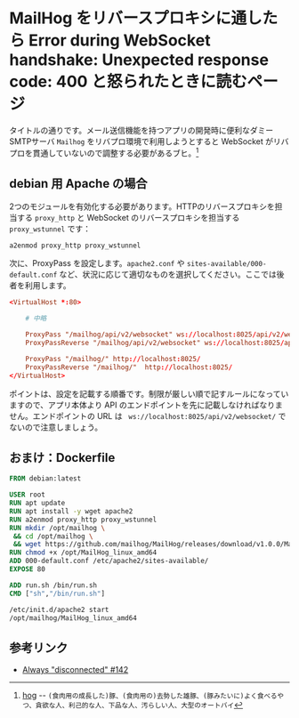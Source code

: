 # MailHog をリバースプロキシに通したら Error during WebSocket handshake: Unexpected response code: 400 と怒られたときに読むページ

タイトルの通りです。メール送信機能を持つアプリの開発時に便利なダミーSMTPサーバ `Mailhog` をリバプロ環境で利用しようとすると WebSocket がリバプロを貫通していないので調整する必要があるブヒ。[^1]

[^1]: [hog](https://ejje.weblio.jp/content/hog) -- `(食肉用の成長した)豚、(食肉用の)去勢した雄豚、(豚みたいに)よく食べるやつ、貪欲な人、利己的な人、下品な人、汚らしい人、大型のオートバイ`

## debian 用 Apache の場合

2つのモジュールを有効化する必要があります。HTTPのリバースプロキシを担当する `proxy_http` と WebSocket のリバースプロキシを担当する `proxy_wstunnel` です：

```shell
a2enmod proxy_http proxy_wstunnel
```

次に、ProxyPass を設定します。`apache2.conf` や `sites-available/000-default.conf` など、状況に応じて適切なものを選択してください。ここでは後者を利用します。

```000-default.conf
<VirtualHost *:80>

    # 中略

	ProxyPass "/mailhog/api/v2/websocket" ws://localhost:8025/api/v2/websocket
	ProxyPassReverse "/mailhog/api/v2/websocket" ws://localhost:8025/api/v2/websocket

	ProxyPass "/mailhog/" http://localhost:8025/
	ProxyPassReverse "/mailhog/"  http://localhost:8025/
</VirtualHost>
```

ポイントは、設定を記載する順番です。制限が厳しい順で記すルールになっていますので、アプリ本体より API のエンドポイントを先に記載しなければなりません。エンドポイントの URL は ` ws://localhost:8025/api/v2/websocket/` でないので注意しましょう。

## おまけ：Dockerfile

```Dockerfile
FROM debian:latest

USER root
RUN apt update
RUN apt install -y wget apache2
RUN a2enmod proxy_http proxy_wstunnel
RUN mkdir /opt/mailhog \
 && cd /opt/mailhog \
 && wget https://github.com/mailhog/MailHog/releases/download/v1.0.0/MailHog_linux_amd64
RUN chmod +x /opt/MailHog_linux_amd64
ADD 000-default.conf /etc/apache2/sites-available/
EXPOSE 80

ADD run.sh /bin/run.sh
CMD ["sh","/bin/run.sh"]
```

```shell:run.sh
/etc/init.d/apache2 start
/opt/mailhog/MailHog_linux_amd64
```

## 参考リンク

* [Always "disconnected" #142](https://github.com/mailhog/MailHog/issues/142)
